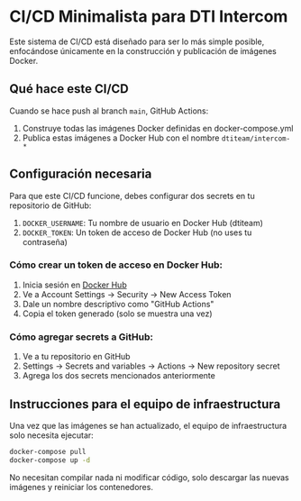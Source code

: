 # CI/CD Minimalista para DTI Intercom

Este sistema de CI/CD está diseñado para ser lo más simple posible, enfocándose únicamente en la construcción y publicación de imágenes Docker.

## Qué hace este CI/CD

Cuando se hace push al branch `main`, GitHub Actions:

1. Construye todas las imágenes Docker definidas en docker-compose.yml
2. Publica estas imágenes a Docker Hub con el nombre `dtiteam/intercom-*`

## Configuración necesaria

Para que este CI/CD funcione, debes configurar dos secrets en tu repositorio de GitHub:

1. `DOCKER_USERNAME`: Tu nombre de usuario en Docker Hub (dtiteam)
2. `DOCKER_TOKEN`: Un token de acceso de Docker Hub (no uses tu contraseña)

### Cómo crear un token de acceso en Docker Hub:

1. Inicia sesión en [Docker Hub](https://hub.docker.com/)
2. Ve a Account Settings → Security → New Access Token
3. Dale un nombre descriptivo como "GitHub Actions"
4. Copia el token generado (solo se muestra una vez)

### Cómo agregar secrets a GitHub:

1. Ve a tu repositorio en GitHub
2. Settings → Secrets and variables → Actions → New repository secret
3. Agrega los dos secrets mencionados anteriormente

## Instrucciones para el equipo de infraestructura

Una vez que las imágenes se han actualizado, el equipo de infraestructura solo necesita ejecutar:

```bash
docker-compose pull
docker-compose up -d
```

No necesitan compilar nada ni modificar código, solo descargar las nuevas imágenes y reiniciar los contenedores.
